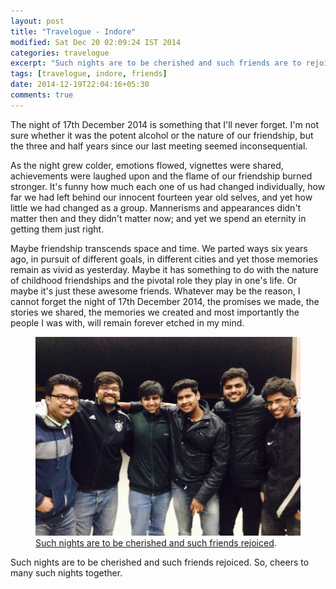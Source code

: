 ```yaml
---
layout: post
title: "Travelogue - Indore"
modified: Sat Dec 20 02:09:24 IST 2014
categories: travelogue
excerpt: "Such nights are to be cherished and such friends are to rejoiced"
tags: [travelogue, indore, friends]
date: 2014-12-19T22:04:16+05:30
comments: true
---
```


The night of 17th December 2014 is something that I'll never forget. I'm not sure whether it was the potent alcohol or the nature of our friendship, but the three and half years since our last meeting seemed inconsequential.

As the night grew colder, emotions flowed, vignettes were shared, achievements were laughed upon and the flame of our friendship burned stronger. It's funny how much each one of us had changed individually, how far we had left behind our innocent fourteen year old selves, and yet how little we had changed as a group. Mannerisms and appearances didn't matter then and they didn't matter now; and yet we spend an eternity in getting them just right.

Maybe friendship transcends space and time. We parted ways six years ago, in pursuit of different goals, in different cities and yet those memories remain as vivid as yesterday. Maybe it has something to do with the nature of childhood friendships and the pivotal role they play in one's life. Or maybe it's just these awesome friends. Whatever may be the reason, I cannot forget the night of 17th December 2014, the promises we made, the stories we shared, the memories we created and most importantly the people I was with, will remain forever etched in my mind.

<figure>
	<a href="/images/indore-17-12-2014.jpg"><img src="/images/indore-17-12-2014.jpg"></a>
	<figcaption><a href="/images/indore-17-12-2014.jpg" title="School Friends">Such nights are to be cherished and such friends rejoiced</a>.</figcaption>
</figure>

Such nights are to be cherished and such friends rejoiced. So, cheers to many such nights together.


